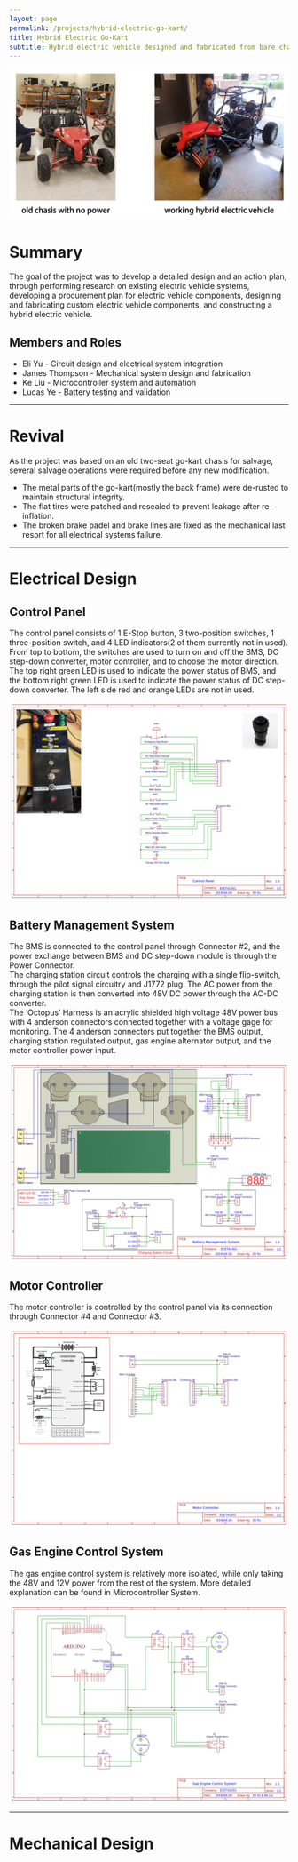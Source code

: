 ```yaml
---
layout: page
permalink: /projects/hybrid-electric-go-kart/
title: Hybrid Electric Go-Kart
subtitle: Hybrid electric vehicle designed and fabricated from bare chasis
---
```


![/img/projects/hybrid-electric-go-kart/header.png](/img/projects/hybrid-electric-go-kart/header.png)

# Summary

The goal of the project was to develop a detailed design and an action plan, through performing research on existing electric vehicle systems, developing a procurement plan for electric vehicle components, designing and fabricating custom electric vehicle components, and constructing a hybrid electric vehicle.

## Members and Roles

- Eli Yu - Circuit design and electrical system integration
- James Thompson - Mechanical system design and fabrication
- Ke Liu - Microcontroller system and automation
- Lucas Ye - Battery testing and validation

<hr />

# Revival

As the project was based on an old two-seat go-kart chasis for salvage, several salvage operations were required before any new modification.

- The metal parts of the go-kart(mostly the back frame) were de-rusted to maintain structural integrity.
- The flat tires were patched and resealed to prevent leakage after re-inflation.
- The broken brake padel and brake lines are fixed as the mechanical last resort for all electrical systems failure.

<hr />

# Electrical Design

## Control Panel

The control panel consists of 1 E-Stop button, 3 two-position switches, 1 three-position switch, and 4 LED indicators(2 of them currently not in used).
<br>
From top to bottom, the switches are used to turn on and off the BMS, DC step-down converter, motor controller, and to choose the motor direction. The top right green LED is used to indicate the power status of BMS, and the bottom right green LED is used to indicate the power status of DC step-down converter. The left side red and orange LEDs are not in used.

![/img/projects/hybrid-electric-go-kart/control-panel.png](/img/projects/hybrid-electric-go-kart/control-panel.png)

## Battery Management System

The BMS is connected to the control panel through Connector #2, and the power exchange between BMS and DC step-down module is through the Power Connector.
<br>
The charging station circuit controls the charging with a single flip-switch, through the pilot signal circuitry and J1772 plug. The AC power from the charging station is then converted into 48V DC power through the AC-DC converter.
<br>
The ‘Octopus’ Harness is an acrylic shielded high voltage 48V power bus with 4 anderson connectors connected together with a voltage gage for monitoring. The 4 anderson connectors put together the BMS output, charging station regulated output, gas engine alternator output, and the motor controller power input.

![/img/projects/hybrid-electric-go-kart/bms.png](/img/projects/hybrid-electric-go-kart/bms.png)

## Motor Controller

The motor controller is controlled by the control panel via its connection through Connector #4 and Connector #3.

![/img/projects/hybrid-electric-go-kart/motor-controller.png](/img/projects/hybrid-electric-go-kart/motor-controller.png)

## Gas Engine Control System

The gas engine control system is relatively more isolated, while only taking the 48V and 12V power from the rest of the system. More detailed explanation can be found in Microcontroller System.

![/img/projects/hybrid-electric-go-kart/gas-engine.png](/img/projects/hybrid-electric-go-kart/gas-engine.png)

<hr />

# Mechanical Design

